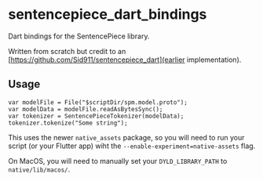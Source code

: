# sentencepiece_dart_bindings

Dart bindings for the SentencePiece library.

Written from scratch but credit to an [https://github.com/Sid911/sentencepiece_dart](earlier implementation).

## Usage

```
var modelFile = File("$scriptDir/spm.model.proto");
var modelData = modelFile.readAsBytesSync();
var tokenizer = SentencePieceTokenizer(modelData);
tokenizer.tokenize("Some string");
```
This uses the newer `native_assets` package, so you will need to run your script (or your Flutter app) wiht the `--enable-experiment=native-assets` flag.

On MacOS, you will need to manually set your `DYLD_LIBRARY_PATH` to `native/lib/macos/`.
